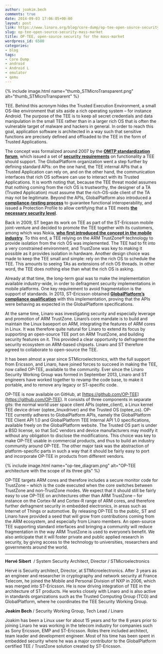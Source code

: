 ```yaml
---
author: joakim.bech
comments: true
date: 2014-09-03 17:06:05+00:00
layout: post
link: https://www.linaro.org/blog/core-dump/op-tee-open-source-security-mass-market/
slug: op-tee-open-source-security-mass-market
title: OP-TEE, open-source security for the mass-market
wordpress_id: 6500
categories:
- blog
tags:
- Core Dump
- android
- Android L
- emulator
- qemu
---
```


{% include image.html name="thumb_STMicroTransparent.png" alt="thumb_STMicroTransparent" %}

TEE. Behind this acronym hides the Trusted Execution Environment, a small OS-like environment that sits aside a rich operating system – for instance Android. The purpose of the TEE is to keep all secret credentials and data manipulation in the small TEE rather than in a larger rich OS that is often the vulnerable target of malware and hackers in general. In order to reach this goal, application software is architected in a way such that sensitive functions are precisely defined and offloaded to the TEE in the form of Trusted Applications.

The concept was formalized around 2007 by the [**OMTP standardization forum**](http://en.wikipedia.org/wiki/Open_Mobile_Terminal_Platform), which issued a set of [**security requirements**](http://www.gsma.com/newsroom/omtp-documents-1-1-omtp-advanced-trusted-environment-omtp-tr1-v1-1/) on functionality a TEE should support. The GlobalPlatform organization went a step further by defining standard APIs: on the one hand, the TEE internal APIs that a Trusted Application can rely on, and on the other hand, the communication interfaces that rich OS software can use to interact with its Trusted Applications. It is worth noting that, because the TEE threat model assumes that nothing coming from the rich OS is trustworthy, the designer of a TA (Trusted Application) must assume that the rich-OS-side client of the TA may not be legitimate. Beyond the APIs, GlobalPlatform also introduced a [**compliance-testing process**](https://www.globalplatform.org/compliance.asp) to guarantee functional interoperability, and issued a Protection Profile to allow certifying that a TEE meets [**the necessary security level**](https://www.globalplatform.org/specificationform.asp?fid=7781).

Back in 2009, ST began its work on TEE as part of the ST-Ericsson mobile joint-venture and decided to promote the TEE together with its customers, among which was Nokia, [**who first introduced the concept in the mobile industry**](https://se-sy.org/projects/obc/). To this end, a TEE relying on the ARM TrustZone® technology to provide isolation from the rich OS was implemented. The TEE had to fit into a very constrained environment, and TrustZone was key to making it possible as it provides isolation in hardware. Another design choice was made to keep the TEE small and simple: rely on the rich OS to schedule the TEE. This amounts to seeing TAs as extensions of rich OS threads. In other word, the TEE does nothing else than what the rich OS is asking.

Already at that time, the long-term goal was to make the implementation available industry-wide, in order to defragment security implementations in mobile platforms. One key requirement to avoid fragmentation is the support of standards. In 2013, ST-Ericsson obtained [**GlobalPlatform’s compliance qualification**](https://www.globalplatform.org/compliance/GP_QC_0043_Recognized_Card_ST-Ericsson_SA.pdf) with this implementation, proving that the APIs were behaving as expected in the GlobalPlatform specifications.

At the same time, Linaro was investigating security and especially leverage and promotion of ARM TrustZone. Linaro’s core mandate is to build and maintain the Linux baseport on ARM, integrating the features of ARM cores in Linux. It was therefore quite natural for Linaro to extend its focus by supporting an open-source TEE port on ARM TrustZone, and building security features on it. This provided a clear opportunity to defragment the security ecosystem on ARM-based chipsets. Linaro and ST therefore agreed to collaborate to open-source the TEE.

It has been almost a year since STMicroelectronics, with the full support from Ericsson, and Linaro, have joined forces to succeed in making the TEE, now called OP-TEE, available to the community. Ever since the Linaro Security Working Group was formed in September 2013, Linaro and ST engineers have worked together to revamp the code base, to make it portable, and to remove any legacy or ST-specific code.

OP-TEE is now available on GitHub, at [https://github.com/OP-TEE](https://github.com/OP-TEE). It consists of three components in separate gits: the normal world user space client APIs (optee_client), a Linux kernel TEE device driver (optee_linuxdriver) and the Trusted OS (optee_os). OP-TEE currently adheres to GlobalPlatform APIs, namely the GlobalPlatform TEE Client API 1.0 and GlobalPlatform TEE Internal API 1.0 specifications, available freely on the GlobalPlatform website. The Trusted OS part is under a BSD license, so that SoC vendors and device manufacturers may modify it without any obligation to disclose the modifications. This choice was key to make OP-TEE usable in commercial products, and thus to build an industry community around OP-TEE. The other major task was the abstraction of platform-specific parts in such a way that it should be fairly easy to port and incorporate OP-TEE in products from different vendors.

{% include image.html name="op-tee_diagram.png" alt="OP-TEE architecture with the scope of its three gits" %}

OP-TEE targets ARM cores and therefore includes a secure monitor code for TrustZone – which is the code executed when the core switches between TrustZone and non-TrustZone modes. We expect that it should still be fairly easy to use OP-TEE on architectures other than ARM TrustZone – for instance on the Cortex-M and Cortex-R range of ARM cores, and therefore further defragment security in embedded electronics, in areas such as Internet of Things or automotive.
By releasing OP-TEE to the public, ST and Linaro have provided a seed that will grow from contributions coming from the ARM ecosystem, and especially from Linaro members. An open-source TEE supporting standard interfaces and bringing a community will reduce fragmentation in the way ARM TrustZone is used to everyone’s benefit. We also anticipate that it will foster private and public applied research in security, by giving access to the technology to universities, researchers and governments around the world.


* * *


**Hervé Sibert**  / System Security Architect, Director / STMicroelectronics

Hervé is Security architect, Director, at STMicroelectronics. After 3 years as an engineer and researcher in cryptography and network security at France Telecom, he joined the Mobile and Personal Division of NXP in 2006, which was merged into ST-Ericsson. He is now driving integration of TEE in the architecture of ST products. He works closely with Linaro and is also active in standards organizations such as the Trusted Computing Group (TCG) and GlobalPlatform, where he coordinates the TEE Security Working Group.



**Joakim Bech** / Security Working Group, Tech Lead / Linaro

Joakim has been a Linux user for about 15 years and for the 8 years prior to joining Linaro he was working in the telecom industry for companies such as Sony Ericsson, EMP and ST-Ericsson. Roles there included architect, team leader and development engineer. Most of his time has been spent in embedded security where he was a major contributor to the GlobalPlatform certified TEE / TrustZone solution created by ST-Ericsson.
